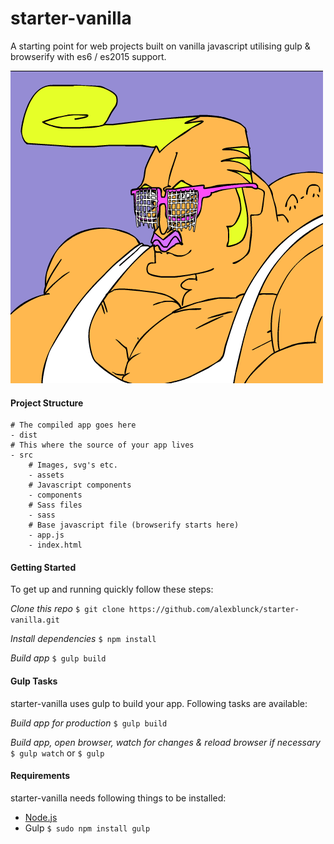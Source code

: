 # starter-vanilla
A starting point for web projects built on vanilla javascript utilising gulp &amp; browserify with es6 / es2015 support.

![](https://raw.githubusercontent.com/alexblunck/starter-vanilla/master/src/assets/image.gif)

#### Project Structure
```
# The compiled app goes here
- dist
# This where the source of your app lives
- src
    # Images, svg's etc.
    - assets
    # Javascript components
    - components
    # Sass files
    - sass
    # Base javascript file (browserify starts here)
    - app.js
    - index.html
```


#### Getting Started
To get up and running quickly follow these steps:

*Clone this repo*
`$ git clone https://github.com/alexblunck/starter-vanilla.git`

*Install dependencies*
`$ npm install`

*Build app*
`$ gulp build`


#### Gulp Tasks
starter-vanilla uses gulp to build  your app. Following tasks are available:

*Build app for production*
`$ gulp build`

*Build app, open browser, watch for changes &amp; reload browser if necessary*
`$ gulp watch` or `$ gulp`


#### Requirements
starter-vanilla needs following things to be installed:

- [Node.js](https://nodejs.org)
- Gulp `$ sudo npm install gulp`

